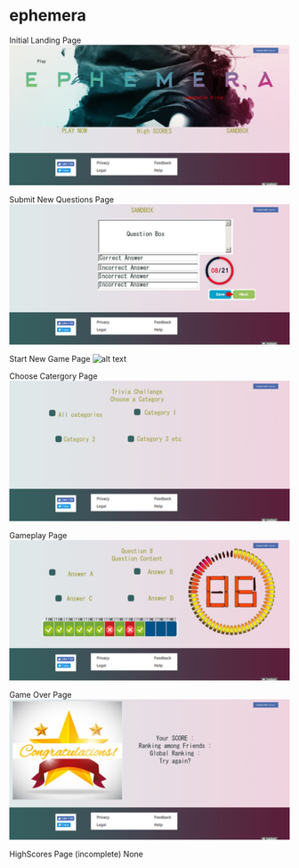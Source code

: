 # ephemera

Initial Landing Page
![alt text](https://raw.githubusercontent.com/madkcat/ephemera/master/public/images/Index%20html%20copy.jpg)

Submit New Questions Page
![alt text](https://raw.githubusercontent.com/madkcat/ephemera/master/public/images/Sandbox%20html%20copy.jpg)

Start New Game Page
![alt text](https://raw.githubusercontent.com/madkcat/ephemera/master/public/images/Play%20html%20copy.jpg.jpg)

Choose Catergory Page
![alt text](https://raw.githubusercontent.com/madkcat/ephemera/master/public/images/Play%20Pick%20trivia%20html%20copy.jpg)

Gameplay Page
![alt text](https://raw.githubusercontent.com/madkcat/ephemera/master/public/images/Question%20Initial%20html%20copy.jpg)

Game Over Page
![alt text](https://raw.githubusercontent.com/madkcat/ephemera/master/public/images/Results%20html%20copy.jpg)

HighScores Page (incomplete)
None
